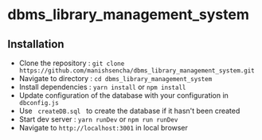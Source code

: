 # dbms_library_management_system

## Installation 
<ul>
  <li> Clone the repository : <code>git clone https://github.com/manishsencha/dbms_library_management_system.git</code></li>
  <li>Navigate to directory : <code>cd dbms_library_management_system</code></li>
  <li>Install dependencies : <code>yarn install</code> or <code>npm install</code></li>
  <li>Update configuration of the database with your configuration in <code> dbconfig.js </code></li>
  <li>Use <code> createDB.sql </code> to create the database if it hasn't been created </li>
  <li>Start dev server : <code>yarn runDev</code> or <code>npm run runDev</code></li>
  <li>Navigate to <code>http://localhost:3001</code> in local browser</li>
</ul>
